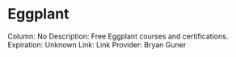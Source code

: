 # Eggplant

Column: No
Description: Free Eggplant courses and certifications.
Expiration: Unknown
Link: Link
Provider: Bryan Guner